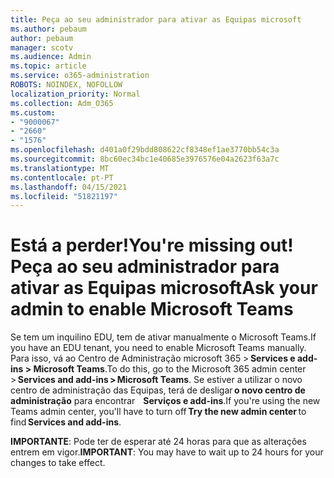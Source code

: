 ```yaml
---
title: Peça ao seu administrador para ativar as Equipas microsoft
ms.author: pebaum
author: pebaum
manager: scotv
ms.audience: Admin
ms.topic: article
ms.service: o365-administration
ROBOTS: NOINDEX, NOFOLLOW
localization_priority: Normal
ms.collection: Adm_O365
ms.custom:
- "9000067"
- "2660"
- "1576"
ms.openlocfilehash: d401a0f29bdd808622cf8348ef1ae3770bb54c3a
ms.sourcegitcommit: 8bc60ec34bc1e40685e3976576e04a2623f63a7c
ms.translationtype: MT
ms.contentlocale: pt-PT
ms.lasthandoff: 04/15/2021
ms.locfileid: "51821197"
---
```

# <a name="youre-missing-out-ask-your-admin-to-enable-microsoft-teams"></a><span data-ttu-id="6ccec-102">Está a perder!</span><span class="sxs-lookup"><span data-stu-id="6ccec-102">You're missing out!</span></span> <span data-ttu-id="6ccec-103">Peça ao seu administrador para ativar as Equipas microsoft</span><span class="sxs-lookup"><span data-stu-id="6ccec-103">Ask your admin to enable Microsoft Teams</span></span>

<span data-ttu-id="6ccec-104">Se tem um inquilino EDU, tem de ativar manualmente o Microsoft Teams.</span><span class="sxs-lookup"><span data-stu-id="6ccec-104">If you have an EDU tenant, you need to enable Microsoft Teams manually.</span></span> <span data-ttu-id="6ccec-105">Para isso, vá ao Centro de Administração microsoft 365 > **Services e add-ins > Microsoft Teams**.</span><span class="sxs-lookup"><span data-stu-id="6ccec-105">To do this, go to the Microsoft 365 admin center > **Services and add-ins > Microsoft Teams**.</span></span> <span data-ttu-id="6ccec-106">Se estiver a utilizar o novo centro de administração das Equipas, terá de desligar **o novo centro de administração** para encontrar    **Serviços e add-ins**.</span><span class="sxs-lookup"><span data-stu-id="6ccec-106">If you're using the new Teams admin center, you'll have to turn off **Try the new admin center** to find **Services and add-ins**.</span></span> 

<span data-ttu-id="6ccec-107">**IMPORTANTE**: Pode ter de esperar até 24 horas para que as alterações entrem em vigor.</span><span class="sxs-lookup"><span data-stu-id="6ccec-107">**IMPORTANT**: You may have to wait up to 24 hours for your changes to take effect.</span></span>